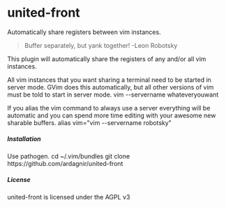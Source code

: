 united-front
============

Automatically share registers between vim instances.

> Buffer separately, but yank together!
> -Leon Robotsky

This plugin will automatically share the registers of any and/or all vim instances.

All vim instances that you want sharing a terminal need to be started in server mode. GVim does this automatically, but all other versions of vim must be told to start in server mode.
    vim --servername whateveryouwant

If you alias the vim command to always use a server everything will be automatic and you can spend more time editing with your awesome new sharable buffers.
    alias vim="vim --servername robotsky"


<H5>Installation</H5>
Use pathogen.
    cd ~/.vim/bundles
    git clone https://github.com/ardagnir/united-front

<H5>License</H5>
united-front is licensed under the AGPL v3
